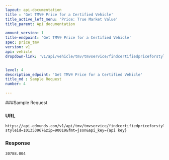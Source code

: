 ```yaml
---
layout: api-documentation
title : 'Get TMV® Price for a Certified Vehicle'
title_active_left_menu: 'Price: True Market Value'
title_parent: Api documentation

amount_version: 1
title-endpoint: 'Get TMV® Price for a Certified Vehicle'
spec: price_tmv
version: v1
api: vehicle
dropdown-link: 'v1/api/vehicle/tmv/tmvservice/findcertifiedpriceforstyle'


level: 4
description_edpoint: 'Get TMV® Price for a Certified Vehicle'
title_md : Sample Request
number: 4

---
```


###Sample Request

### URL

	https://api.edmunds.com/v1/api/tmv/tmvservice/findcertifiedpriceforstyle?styleid=101353967&zip=90019&fmt=json&api_key={api key}
	
### Response

	30788.004
